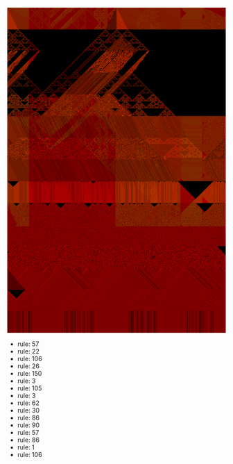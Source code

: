 ![photo](./output.png) 
 * rule: 57
* rule: 22
* rule: 106
* rule: 26
* rule: 150
* rule: 3
* rule: 105
* rule: 3
* rule: 62
* rule: 30
* rule: 86
* rule: 90
* rule: 57
* rule: 86
* rule: 1
* rule: 106

